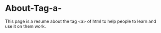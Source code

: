 # About-Tag-a-
This page is a resume about the tag &lt;a> of html to help people to learn and use it on them work.
